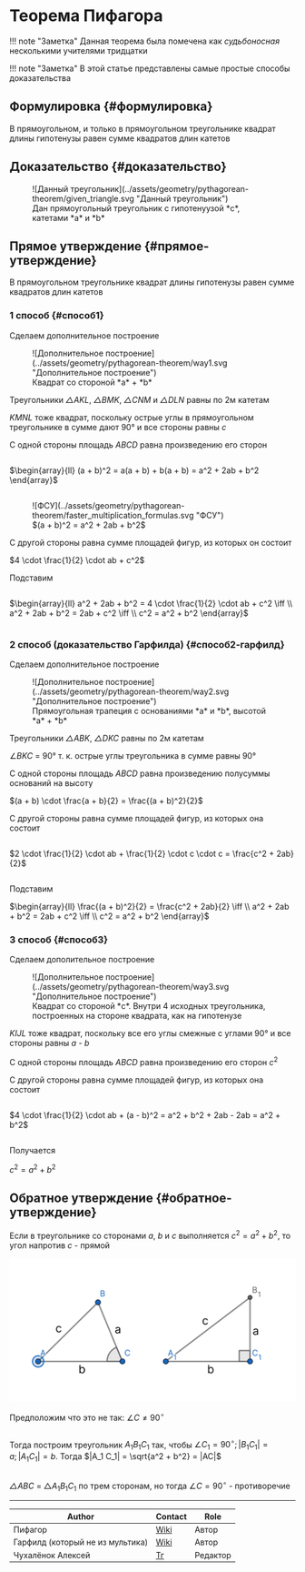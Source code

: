 # Теорема Пифагора

!!! note "Заметка"
    Данная теорема была помечена как *судьбоносная* несколькими учителями тридцатки

!!! note "Заметка"
    В этой статье представлены самые простые способы доказательства

## Формулировка {#формулировка}

В прямоугольном, и только в прямоугольном треугольнике квадрат длины гипотенузы равен сумме квадратов длин катетов

## Доказательство {#доказательство}

<figure markdown="span">
    ![Данный треугольник](../assets/geometry/pythagorean-theorem/given_triangle.svg "Данный треугольник")
    <figcaption>Дан прямоугольный треугольник с гипотенуузой *c*, катетами *a* и *b*</figcaption>
</figure>

## Прямое утверждение {#прямое-утверждение}

В прямоугольном треугольнике квадрат длины гипотенузы равен сумме квадратов длин катетов

### 1 способ {#способ1}

Сделаем дополнительное построение

<figure markdown="span">
    ![Дополнительное построение](../assets/geometry/pythagorean-theorem/way1.svg "Дополнительное построение")
    <figcaption>Квадрат со стороной *a* + *b*</figcaption>
</figure>

Треугольники *△AKL*, *△BMK*, *△CNM* и *△DLN* равны по 2м катетам

*KMNL* тоже квадрат, поскольку острые углы в прямоугольном треугольнике в сумме дают 90° и все стороны равны *c*

С одной стороны площадь *ABCD* равна произведению его сторон

<div style="overflow-x: auto; overflow-y: hidden" markdown="block">

$\begin{array}{ll}
    (a + b)^2 = a(a + b) + b(a + b) = a^2 + 2ab + b^2
\end{array}$

</div>

<figure markdown="span">
    ![ФСУ](../assets/geometry/pythagorean-theorem/faster_multiplication_formulas.svg "ФСУ")
    <figcaption>$(a + b)^2 = a^2 + 2ab + b^2$</figcaption>
</figure>

С другой стороны равна сумме площадей фигур, из которых он состоит

$4 \cdot \frac{1}{2} \cdot ab + c^2$

Подставим

<div style="overflow-x: auto; overflow-y: hidden" markdown="block">

$\begin{array}{ll}
    a^2 + 2ab + b^2 = 4 \cdot \frac{1}{2} \cdot ab + c^2 \iff \\
    a^2 + 2ab + b^2 = 2ab + c^2 \iff \\
    c^2 = a^2 + b^2
\end{array}$

</div>

### 2 способ (доказательство Гарфилда) {#способ2-гарфилд}

Сделаем дополнительное построение

<figure markdown="span">
    ![Дополнительное построение](../assets/geometry/pythagorean-theorem/way2.svg "Дополнительное построение")
    <figcaption>Прямоугольная трапеция с основаниями *a* и *b*, высотой *a* + *b*</figcaption>
</figure>

Треугольники *△ABK*, *△DKC* равны по 2м катетам

$\angle$*BKC* = 90° т. к. острые углы треугольника в сумме равны 90°

С одной стороны площадь *ABCD* равна произведению полусуммы оснований на высоту

$(a + b) \cdot \frac{a + b}{2} = \frac{(a + b)^2}{2}$

С другой стороны равна сумме площадей фигур, из которых она состоит

<div style="overflow-x: auto; overflow-y: hidden" markdown="block">

$2 \cdot \frac{1}{2} \cdot ab + \frac{1}{2} \cdot c \cdot c = \frac{c^2 + 2ab}{2}$

</div>

Подставим

$\begin{array}{ll}
    \frac{(a + b)^2}{2} = \frac{c^2 + 2ab}{2} \iff \\
    a^2 + 2ab + b^2 = 2ab + c^2 \iff \\
    c^2 = a^2 + b^2
\end{array}$

### 3 способ {#способ3}

Сделаем дополительное построение

<figure markdown="span">
    ![Дополнительное построение](../assets/geometry/pythagorean-theorem/way3.svg "Дополнительное построение")
    <figcaption>Квадрат со стороной *с*. Внутри 4 исходных треугольника, построенных на стороне квадрата, как на гипотенузе</figcaption>
</figure>

*KIJL* тоже квадрат, поскольку все его углы смежные с углами 90° и все стороны равны *a* - *b*

С одной стороны площадь *ABCD* равна произведению его сторон $c^2$

С другой стороны равна сумме площадей фигур, из которых она состоит

<div style="overflow-x: auto; overflow-y: hidden" markdown="block">

$4 \cdot \frac{1}{2} \cdot ab + (a - b)^2 = a^2 + b^2 + 2ab - 2ab = a^2 + b^2$

</div>

Получается

$c^2 = a^2 + b^2$

## Обратное утверждение {#обратное-утверждение}

Если в треугольнике со сторонами *a*, *b* и *c* выполняется $c^2 = a^2 + b^2$, то угол напротив *c* - прямой

![Обратная теорема](../assets/geometry/pythagorean-theorem/converse.svg "Обратная теорема")

Предположим что это не так: $\angle C \neq 90^\circ$

<div style="overflow-x: auto; overflow-y: hidden" markdown="block">

Тогда построим треугольник $A_1 B_1 C_1$ так, чтобы $\angle C_1 = 90^\circ; |B_1 C_1| = a; |A_1 C_1| = b$. Тогда $|A_1 C_1| = \sqrt{a^2 + b^2} = |AC|$

</div>

*△ABC* = △$A_1 B_1 C_1$ по трем сторонам, но тогда $\angle C = 90^\circ$ - противоречие

---
| Author                           | Contact                                                 | Role     |
| -------------------------------- | ------------------------------------------------------- | -------- |
| Пифагор                          | [Wiki](https://en.wikipedia.org/wiki/Pythagoras)        | Автор    |
| Гарфилд (который не из мультика) | [Wiki](https://en.wikipedia.org/wiki/James_A._Garfield) | Автор    |
| Чухалёнок Алексей                | [Тг](https://t.me/AlexeyRoot)                           | Редактор |
